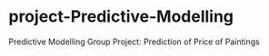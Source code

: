 # project-Predictive-Modelling
Predictive Modelling Group Project: Prediction of Price of Paintings
